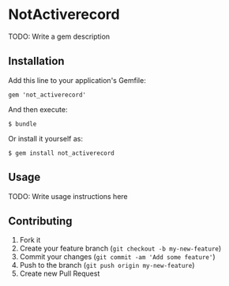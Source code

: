 # NotActiverecord

TODO: Write a gem description

## Installation

Add this line to your application's Gemfile:

    gem 'not_activerecord'

And then execute:

    $ bundle

Or install it yourself as:

    $ gem install not_activerecord

## Usage

TODO: Write usage instructions here

## Contributing

1. Fork it
2. Create your feature branch (`git checkout -b my-new-feature`)
3. Commit your changes (`git commit -am 'Add some feature'`)
4. Push to the branch (`git push origin my-new-feature`)
5. Create new Pull Request
